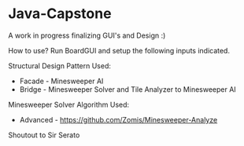 # Java-Capstone

A work in progress finalizing GUI's and Design :)

How to use?
Run BoardGUI and setup the following inputs indicated.

Structural Design Pattern Used:
*  Facade - Minesweeper AI
*  Bridge - Minesweeper Solver and Tile Analyzer to Minesweeper AI

Minesweeper Solver Algorithm Used:
*  Advanced - https://github.com/Zomis/Minesweeper-Analyze

Shoutout to Sir Serato
